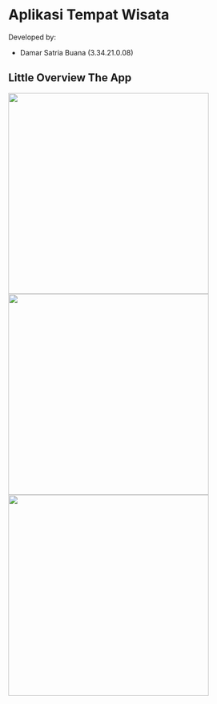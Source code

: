 # Aplikasi Tempat Wisata

Developed by:

- Damar Satria Buana (3.34.21.0.08)

## Little Overview The App

<img src="https://user-images.githubusercontent.com/92832439/199500513-b2510749-a03f-4fcf-9cf4-525e014c2ecf.png" height="400">
<img src="https://user-images.githubusercontent.com/92832439/199500528-248441ab-210d-4f4a-911f-8922f29881ae.png" height="400">
<img src="https://user-images.githubusercontent.com/92832439/199500533-0851dde8-e9ae-46c5-ae8c-e0541f6aba8a.png" height="400">
